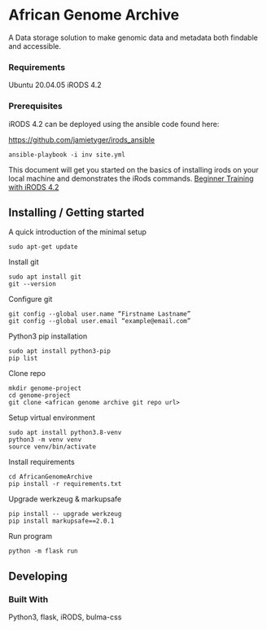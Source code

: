# African Genome Archive

A Data storage solution to make genomic data and metadata both findable and accessible.


### Requirements

Ubuntu 20.04.05
iRODS 4.2

### Prerequisites


iRODS 4.2 can be deployed using the ansible code found here:

https://github.com/jamietyger/irods_ansible

```
ansible-playbook -i inv site.yml

```

This document will get you started on the basics of installing irods on your local machine and demonstrates the iRods commands. 
[Beginner Training with iRODS 4.2](irods_beginner_training_2018.pdf)

## Installing / Getting started

A quick introduction of the minimal setup

```
sudo apt-get update
```

Install git
```
sudo apt install git
git --version
```

Configure git
```
git config --global user.name “Firstname Lastname”
git config --global user.email “example@email.com”
```

Python3 pip installation
```
sudo apt install python3-pip
pip list
```

Clone repo
```
mkdir genome-project
cd genome-project
git clone <african genome archive git repo url>
```

Setup virtual environment
```
sudo apt install python3.8-venv
python3 -m venv venv
source venv/bin/activate
```

Install requirements
```
cd AfricanGenomeArchive
pip install -r requirements.txt
```

Upgrade werkzeug & markupsafe

```
pip install -- upgrade werkzeug
pip install markupsafe==2.0.1
```

Run program

```
python -m flask run
```

## Developing

### Built With
Python3, flask, iRODS, bulma-css


